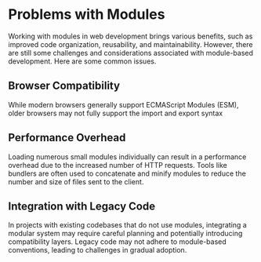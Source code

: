 # Problems with Modules

Working with modules in web development brings various benefits, such as improved code organization, reusability, and maintainability. However, there are still some challenges and considerations associated with module-based development. Here are some common issues.

## Browser Compatibility

While modern browsers generally support ECMAScript Modules (ESM), older browsers may not fully support the import and export syntax

## Performance Overhead

Loading numerous small modules individually can result in a performance overhead due to the increased number of HTTP requests. Tools like bundlers are often used to concatenate and minify modules to reduce the number and size of files sent to the client.

## Integration with Legacy Code

In projects with existing codebases that do not use modules, integrating a modular system may require careful planning and potentially introducing compatibility layers. Legacy code may not adhere to module-based conventions, leading to challenges in gradual adoption.
